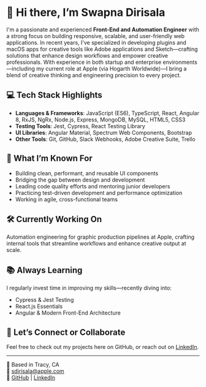 # 👋 Hi there, I’m Swapna Dirisala

I'm a passionate and experienced **Front-End and Automation Engineer** with a strong focus on building responsive, scalable, and user-friendly web applications. In recent years, I've specialized in developing plugins and macOS apps for creative tools like Adobe applications and Sketch—crafting solutions that enhance design workflows and empower creative professionals. With experience in both startup and enterprise environments—including my current role at Apple (via Hogarth Worldwide)—I bring a blend of creative thinking and engineering precision to every project.

## 💻 Tech Stack Highlights
- **Languages & Frameworks**: JavaScript (ES6), TypeScript, React, Angular 8, RxJS, NgRx, Node.js, Express, MongoDB, MySQL, HTML5, CSS3
- **Testing Tools**: Jest, Cypress, React Testing Library
- **UI Libraries**: Angular Material, Spectrum Web Components, Bootstrap
- **Other Tools**: Git, GitHub, Slack Webhooks, Adobe Creative Suite, Trello

## 🎯 What I’m Known For
- Building clean, performant, and reusable UI components  
- Bridging the gap between design and development  
- Leading code quality efforts and mentoring junior developers  
- Practicing test-driven development and performance optimization  
- Working in agile, cross-functional teams

## 🛠️ Currently Working On
Automation engineering for graphic production pipelines at Apple, crafting internal tools that streamline workflows and enhance creative output at scale.

## 📚 Always Learning
I regularly invest time in improving my skills—recently diving into:
- Cypress & Jest Testing  
- React.js Essentials  
- Angular & Modern Front-End Architecture

## 🚀 Let’s Connect or Collaborate
Feel free to check out my projects here on GitHub, or reach out on [LinkedIn](https://www.linkedin.com/in/swapna-dirisala/).

---
📍 Based in Tracy, CA  
📧 sdirisala@apple.com  
🔗 [GitHub](https://github.com/swapnadnk) | [LinkedIn](https://www.linkedin.com/in/swapna-dirisala/)

